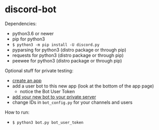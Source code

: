 # discord-bot

Dependencies:
* python3.6 or newer
* pip for python3
* `$ python3 -m pip install -U discord.py`
* pyparsing for python3 (distro package or through pip)
* requests for python3 (distro package or through pip)
* peewee for python3 (distro package or through pip)


Optional stuff for private testing:
* [create an app](https://discordapp.com/developers/applications/me)
* add a user bot to this new app (look at the bottom of the app page)
  * notice the Bot User Token
* [add your new bot to your private server](https://discordapp.com/oauth2/authorize?client_id=BOTCLIENTID&scope=bot)
* change IDs in `bot_config.py` for your channels and users

How to run:
* `$ python3 bot.py bot_user_token`